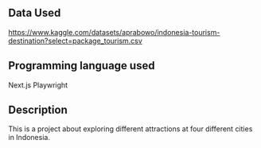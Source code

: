 ## Data Used
https://www.kaggle.com/datasets/aprabowo/indonesia-tourism-destination?select=package_tourism.csv

## Programming language used

Next.js 
Playwright

## Description

This is a project about exploring different attractions at four different cities in Indonesia.